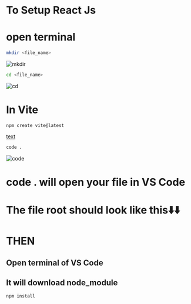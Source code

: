 
<h1>To Setup React Js </h1>

<h1>open terminal</h1>

```bash
mkdir <file_name>
```

![mkdir](https://github.com/user-attachments/assets/f0fa2995-20ed-474a-a435-d84a505a723b)

```bash
cd <file_name>
```

![cd](https://github.com/user-attachments/assets/d180d613-f13e-406e-9ffd-aeee0a6ae172)

<h1>In Vite</h1>

```bah
npm create vite@latest
```
[text](https://github.com/user-attachments/assets/bfc8bdae-7e8d-4b1c-be2e-f4b02934f4e5)


```bash
code .
```

![code](https://github.com/user-attachments/assets/e6edad96-0357-4a8f-b03e-2002b2a72f3a)


<h1>code . will open your file in VS Code</h1>

<h1>The file root should look like this⬇️⬇️</h1>

<h1>THEN</h1>
<h2>Open terminal of VS Code </h2>

<h2>It will download node_module</h2>

```bash
npm install
```




